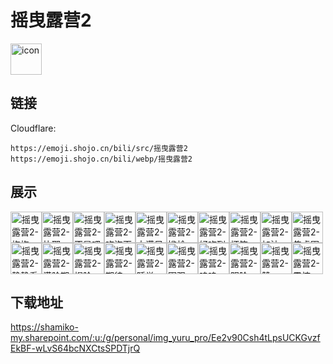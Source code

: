 # 摇曳露营2
<img src="https://emoji.shojo.cn/bili/src/摇曳露营2/icon.png" width="50" height="50" alt="icon">

## 链接
Cloudflare:
```
https://emoji.shojo.cn/bili/src/摇曳露营2
https://emoji.shojo.cn/bili/webp/摇曳露营2
```
## 展示
<img src="https://emoji.shojo.cn/bili/src/摇曳露营2/摇曳露营2-抱抱.png" width="50" height="50" alt="摇曳露营2-抱抱"><img src="https://emoji.shojo.cn/bili/src/摇曳露营2/摇曳露营2-比耶.png" width="50" height="50" alt="摇曳露营2-比耶"><img src="https://emoji.shojo.cn/bili/src/摇曳露营2/摇曳露营2-不是吧.png" width="50" height="50" alt="摇曳露营2-不是吧"><img src="https://emoji.shojo.cn/bili/src/摇曳露营2/摇曳露营2-吃泡面.png" width="50" height="50" alt="摇曳露营2-吃泡面"><img src="https://emoji.shojo.cn/bili/src/摇曳露营2/摇曳露营2-大满足.png" width="50" height="50" alt="摇曳露营2-大满足"><img src="https://emoji.shojo.cn/bili/src/摇曳露营2/摇曳露营2-尴尬.png" width="50" height="50" alt="摇曳露营2-尴尬"><img src="https://emoji.shojo.cn/bili/src/摇曳露营2/摇曳露营2-好吃到哭.png" width="50" height="50" alt="摇曳露营2-好吃到哭"><img src="https://emoji.shojo.cn/bili/src/摇曳露营2/摇曳露营2-坏笑.png" width="50" height="50" alt="摇曳露营2-坏笑"><img src="https://emoji.shojo.cn/bili/src/摇曳露营2/摇曳露营2-加油.png" width="50" height="50" alt="摇曳露营2-加油"><img src="https://emoji.shojo.cn/bili/src/摇曳露营2/摇曳露营2-焦虑围绕.png" width="50" height="50" alt="摇曳露营2-焦虑围绕"><img src="https://emoji.shojo.cn/bili/src/摇曳露营2/摇曳露营2-静静看你.png" width="50" height="50" alt="摇曳露营2-静静看你"><img src="https://emoji.shojo.cn/bili/src/摇曳露营2/摇曳露营2-满脸期待.png" width="50" height="50" alt="摇曳露营2-满脸期待"><img src="https://emoji.shojo.cn/bili/src/摇曳露营2/摇曳露营2-捏脸.png" width="50" height="50" alt="摇曳露营2-捏脸"><img src="https://emoji.shojo.cn/bili/src/摇曳露营2/摇曳露营2-期待.png" width="50" height="50" alt="摇曳露营2-期待"><img src="https://emoji.shojo.cn/bili/src/摇曳露营2/摇曳露营2-睡觉.png" width="50" height="50" alt="摇曳露营2-睡觉"><img src="https://emoji.shojo.cn/bili/src/摇曳露营2/摇曳露营2-围观.png" width="50" height="50" alt="摇曳露营2-围观"><img src="https://emoji.shojo.cn/bili/src/摇曳露营2/摇曳露营2-呜呜.png" width="50" height="50" alt="摇曳露营2-呜呜"><img src="https://emoji.shojo.cn/bili/src/摇曳露营2/摇曳露营2-阴险.png" width="50" height="50" alt="摇曳露营2-阴险"><img src="https://emoji.shojo.cn/bili/src/摇曳露营2/摇曳露营2-赞.png" width="50" height="50" alt="摇曳露营2-赞"><img src="https://emoji.shojo.cn/bili/src/摇曳露营2/摇曳露营2-震惊.png" width="50" height="50" alt="摇曳露营2-震惊">

## 下载地址

https://shamiko-my.sharepoint.com/:u:/g/personal/img_yuru_pro/Ee2v90Csh4tLpsUCKGvzfEkBF-wLvS64bcNXCtsSPDTjrQ